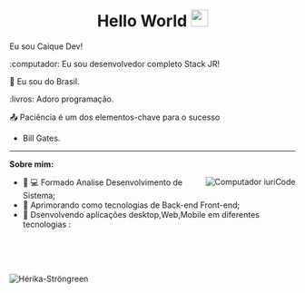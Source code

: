 <h1 align="center">  Hello World <img src=https://github.com/TheDudeThatCode/TheDudeThatCode/blob/master/Assets/Earth.gif width="30"></h1>




 Eu sou Caique Dev!


:computador: Eu sou desenvolvedor completo Stack JR!


:house_with_garden: Eu sou do Brasil.

:livros: Adoro programação.

:outbox_tray: Paciência é um dos elementos-chave para o sucesso
 - Bill Gates.
 

<hr />

**Sobre mim:**

<img src="https://raw.githubusercontent.com/MicaelliMedeiros/micaellimedeiros/master/image/computer-illustration.png" min-width="400px" max-width="400px" largura="400px" align="right" alt="Computador iuriCode">



- 👩 💻 Formado Analise Desenvolvimento de Sistema; 
- 💼 Aprimorando como tecnologias de Back-end Front-end;
- 👾 Dsenvolvendo aplicações desktop,Web,Mobile em diferentes tecnologias : 
  
<br>
<br>
<br>


<p align="left"> <img src="https://komarev.com/ghpvc/?username=strongreen" alt="Hérika-Ströngreen" /> </p>

